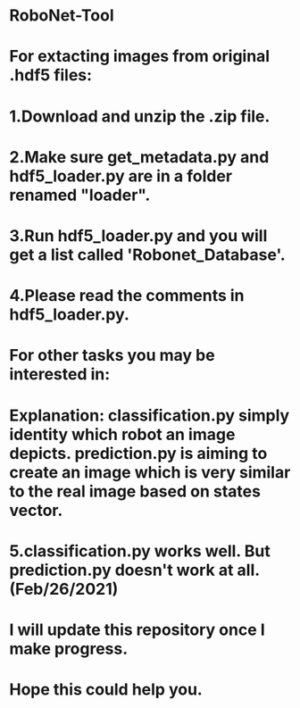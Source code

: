 # RoboNet-Tool

# For extacting images from original .hdf5 files:
# 1.Download and unzip the .zip file.
# 2.Make sure get_metadata.py and hdf5_loader.py are in a folder renamed "loader".
# 3.Run hdf5_loader.py and you will get a list called 'Robonet_Database'.
# 4.Please read the comments in hdf5_loader.py.
# For other tasks you may be interested in: 
# Explanation: classification.py simply identity which robot an image depicts. prediction.py is aiming to create an image which is very similar to the real image based on states vector.
# 5.classification.py works well. But prediction.py doesn't work at all.(Feb/26/2021) 

# I will update this repository once I make progress.
# Hope this could help you.

